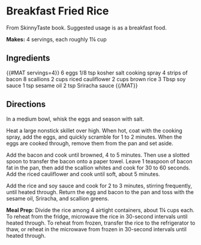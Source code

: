 # Breakfast Fried Rice
From SkinnyTaste book. Suggested usage is as a breakfast food.

**Makes:** 4 servings, each roughly 1&frac14; cup

## Ingredients
{{#MAT servings=4}}
6 eggs
1/8 tsp kosher salt
cooking spray
4 strips of bacon
8 scallions
2 cups riced cauliflower
2 cups brown rice
3 Tbsp soy sauce
1 tsp sesame oil
2 tsp Sriracha sauce
{{/MAT}}

## Directions
In a medium bowl, whisk the eggs and season with salt.

Heat a large nonstick skillet over high. When hot, coat with the cooking spray, add the eggs,
and quickly scramble for 1 to 2 minutes. When the eggs are cooked through, remove them from the
pan and set aside.

Add the bacon and cook until browned, 4 to 5 minutes. Then use a slotted spoon to transfer
the bacon onto a paper towel. Leave 1 teaspoon of bacon fat in the pan, then add the scallion
whites and cook for 30 to 60 seconds. Add the riced cauliflower and cook until soft, about 5
minutes.

Add the rice and soy sauce and cook for 2 to 3 minutes, stirring frequently, until heated
through. Return the egg and bacon to the pan and toss with the sesame oil, Sriracha, and
scallion greens.

**Meal Prep:** Divide the rice among 4 airtight containers, about 1&frac14; cups
each. To reheat from the fridge, microwave the rice in 30-second intervals until heated through.
To reheat from frozen, transfer the rice to the refrigerator to thaw, or reheat in the microwave
from frozen in 30-second intervals until heated through.